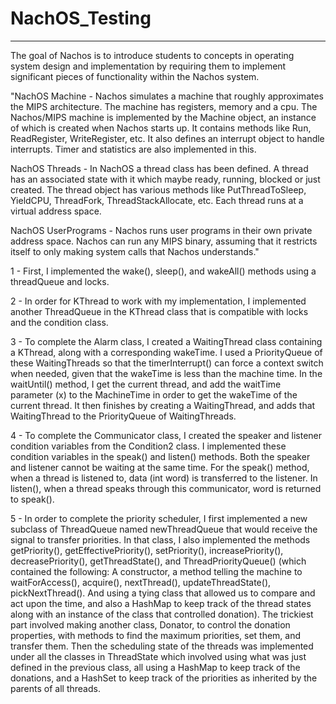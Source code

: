 # NachOS_Testing
--------------------------------------------------------------------------------------------------------------------------------------------------------------------------

The goal of Nachos is to introduce students to concepts in operating system design and implementation by 
requiring them to implement significant pieces of functionality within the Nachos system.


"NachOS Machine - Nachos simulates a machine that roughly approximates the MIPS architecture. The machine has registers, memory and a cpu. 
The Nachos/MIPS machine is implemented by the Machine object, an instance of which is created when Nachos starts up. 
It contains methods like Run, ReadRegister, WriteRegister, etc. It also defines an interrupt object to handle interrupts. 
Timer and statistics are also implemented in this.

NachOS Threads - In NachOS a thread class has been defined. A thread has an associated state with it which maybe ready, running, blocked or just created. 
The thread object has various methods like PutThreadToSleep, YieldCPU, ThreadFork, ThreadStackAllocate, etc. Each thread runs at a virtual address space.

NachOS UserPrograms - Nachos runs user programs in their own private address space. 
Nachos can run any MIPS binary, assuming that it restricts itself to only making system calls that Nachos understands." 

1 - First, I implemented the wake(), sleep(), and wakeAll() methods using a threadQueue and locks.

2 - In order for KThread to work with my implementation, I implemented another ThreadQueue in the KThread class 
that is compatible with locks and the condition class. 

3 - To complete the Alarm class, I created a WaitingThread class containing a KThread, along with a 
corresponding wakeTime. I used a PriorityQueue of these WaitingThreads so that the timerInterrupt() can 
force a context switch when needed, given that the wakeTime is less than the machine time. 
In the waitUntil() method, I get the current thread, and add the waitTime parameter (x) to the MachineTime 
in order to get the wakeTime of the current thread. It then finishes by creating a WaitingThread, and adds 
that WaitingThread to the PriorityQueue of WaitingThreads.

4 - To complete the Communicator class, I created the speaker and listener condition variables from the
Condition2 class. I implemented these condition variables in the speak() and listen() methods.
Both the speaker and listener cannot be waiting at the same time. For the speak() method, when a thread
is listened to, data (int word) is transferred to the listener. In listen(), when a thread speaks through 
this communicator, word is returned to speak(). 

5 - In order to complete the priority scheduler, I first implemented a new subclass of ThreadQueue named
newThreadQueue that would receive the signal to transfer priorities. In that class, I also implemented 
the methods getPriority(), getEffectivePriority(), setPriority(), increasePriority(), decreasePriority(), 
getThreadState(), and ThreadPriorityQueue() (which contained the following:
A constructor, a method telling the machine to waitForAccess(),  acquire(), nextThread(), 
updateThreadState(), pickNextThread(). And using a tying class that allowed us to compare and act upon the
time, and also a HashMap to keep track of the thread states along with an instance of the class that 
controlled donation). The trickiest part involved making another class, Donator, to control the donation 
properties, with methods to find the maximum priorities, set them, and transfer them. Then the scheduling 
state of the threads was implemented under all the classes in ThreadState which involved using what was 
just defined in the previous class, all using a HashMap to keep track of the donations, and a HashSet to 
keep track of the priorities as inherited by the parents of all threads.






